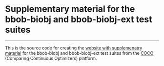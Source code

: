 # Supplementary material for the bbob-biobj and bbob-biobj-ext test suites  #
---
This is the source code for creating the [website with supplemenatry material](https://numbbo.github.io/bbob-biobj/) for the bbob-biobj and bbob-biobj-ext test suites from the [COCO](https://github.com/numbbo/coco) (Comparing Continuous Optimizers) platform.

